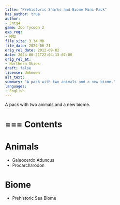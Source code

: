 ```yaml
---
title: "Prehistoric Sharks and Biome Mini-Pack"
has_author: true
author: 
- Jntg4
game: Zoo Tycoon 2
exp_req: 
- MM2
file_size: 3.34 MB
file_date: 2024-06-21
orig_rel_date: 2012-09-02
date: 2024-06-21T22:04:13-07:00
orig_rel_at: 
- Northern Skies
draft: false
license: Unknown
alt_text: 
summary: "A pack with two animals and a new biome."
languages:
- English
---
```


A pack with two animals and a new biome.

===
Contents
===

# Animals

- Galeocerdo Aduncus
- Procarcharodon

# Biome

- Prehistoric Sea Biome